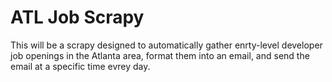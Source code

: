# ATL Job Scrapy

This will be a scrapy designed to automatically gather enrty-level developer job openings in the Atlanta area, format them into an email, and send the email at a specific time evrey day.

